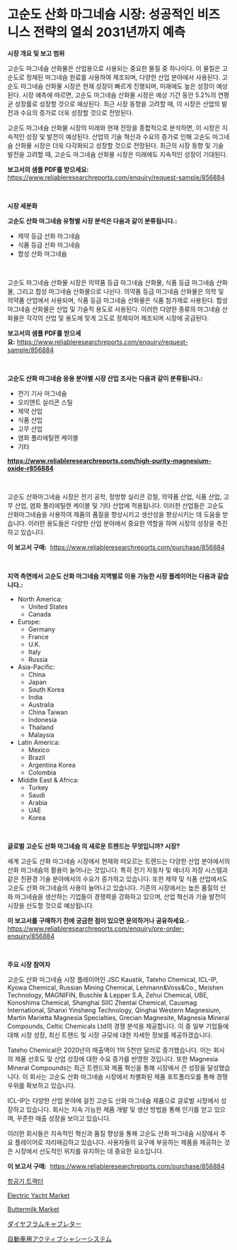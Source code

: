<p><h1>고순도 산화 마그네슘 시장: 성공적인 비즈니스 전략의 열쇠 2031년까지 예측</h1></p><p><strong>시장 개요 및 보고 범위</strong></p>
<p><p>고순도 마그네슘 산화물은 산업용으로 사용되는 중요한 물질 중 하나이다. 이 물질은 고순도로 정제된 마그네슘 원료를 사용하여 제조되며, 다양한 산업 분야에서 사용된다. 고순도 마그네슘 산화물 시장은 현재 성장이 빠르게 진행되며, 미래에도 높은 성장이 예상된다. 시장 예측에 따르면, 고순도 마그네슘 산화물 시장은 예상 기간 동안 5.2%의 연평균 성장률로 성장할 것으로 예상된다. 최근 시장 동향을 고려할 때, 이 시장은 산업의 발전과 수요의 증가로 더욱 성장할 것으로 전망된다. </p><p>고순도 마그네슘 산화물 시장의 미래와 현재 전망을 종합적으로 분석하면, 이 시장은 지속적인 성장 및 발전이 예상된다. 산업의 기술 혁신과 수요의 증가로 인해 고순도 마그네슘 산화물 시장은 더욱 다각화되고 성장할 것으로 전망된다. 최근의 시장 동향 및 기술 발전을 고려할 때, 고순도 마그네슘 산화물 시장은 미래에도 지속적인 성장이 기대된다.</p></p>
<p><strong>보고서의 샘플 PDF를 받으세요:</strong> <a href="https://www.reliableresearchreports.com/enquiry/request-sample/856884">https://www.reliableresearchreports.com/enquiry/request-sample/856884</a></p>
<p>&nbsp;</p>
<p><strong>시장 세분화</strong></p>
<p><strong>고순도 산화 마그네슘 유형별 시장 분석은 다음과 같이 분류됩니다.:</strong></p>
<p><ul><li>제약 등급 산화 마그네슘</li><li>식품 등급 산화 마그네슘</li><li>합성 산화 마그네슘</li></ul></p>
<p>&nbsp;</p>
<p><p>고순도 마그네슘 산화물 시장은 의약품 등급 마그네슘 산화물, 식품 등급 마그네슘 산화물, 그리고 합성 마그네슘 산화물으로 나뉜다. 의약품 등급 마그네슘 산화물은 의학 및 의약품 산업에서 사용되며, 식품 등급 마그네슘 산화물은 식품 첨가제로 사용된다. 합성 마그네슘 산화물은 산업 및 기술적 용도로 사용된다. 이러한 다양한 종류의 마그네슘 산화물은 각각의 산업 및 용도에 맞게 고도로 정제되어 제조되며 시장에 공급된다.</p></p>
<p><strong>보고서의 샘플 PDF를 받으세요:</strong>&nbsp;<a href="https://www.reliableresearchreports.com/enquiry/request-sample/856884">https://www.reliableresearchreports.com/enquiry/request-sample/856884</a></p>
<p>&nbsp;</p>
<p><strong> 고순도 산화 마그네슘 응용 분야별 시장 산업 조사는 다음과 같이 분류됩니다.:</strong></p>
<p><ul><li>전기 기사 마그네슘</li><li>오리엔트 실리콘 스틸</li><li>제약 산업</li><li>식품 산업</li><li>고무 산업</li><li>염화 폴리에틸렌 케이블</li><li>기타</li></ul></p>
<p><strong><a href="https://www.reliableresearchreports.com/high-purity-magnesium-oxide-r856884">https://www.reliableresearchreports.com/high-purity-magnesium-oxide-r856884</a></strong></p>
<p>&nbsp;</p>
<p><p>고순도 산화마그네슘 시장은 전기 공학, 정방향 실리콘 강철, 의약품 산업, 식품 산업, 고무 산업, 염화 폴리에틸렌 케이블 및 기타 산업에 적용됩니다. 이러한 산업들은 고순도 산화마그네슘을 사용하여 제품의 품질을 향상시키고 생산성을 향상시키는 데 도움을 받습니다. 이러한 용도들은 다양한 산업 분야에서 중요한 역할을 하며 시장의 성장을 촉진하고 있습니다.</p></p>
<p><strong>이 보고서 구매:</strong>&nbsp; <a href="https://www.reliableresearchreports.com/purchase/856884">https://www.reliableresearchreports.com/purchase/856884</a></p>
<p>&nbsp;</p>
<p><strong>지역 측면에서 고순도 산화 마그네슘 지역별로 이용 가능한 시장 플레이어는 다음과 같습니다.:</strong></p>
<p><ul>
    <li>
        North America:
        <ul>
            <li>United States</li>
            <li>Canada</li>
        </ul>
    </li>
    <li>
        Europe:
        <ul>
            <li>Germany</li>
            <li>France</li>
            <li>U.K.</li>
            <li>Italy</li>
            <li>Russia</li>
        </ul>
    </li>
    <li>
        Asia-Pacific:
        <ul>
            <li>China</li>
            <li>Japan</li>
            <li>South Korea</li>
            <li>India</li>
            <li>Australia</li>
            <li>China Taiwan</li>
            <li>Indonesia</li>
            <li>Thailand</li>
            <li>Malaysia</li>
        </ul>
    </li>
    <li>
        Latin America:
        <ul>
            <li>Mexico</li>
            <li>Brazil</li>
            <li>Argentina Korea</li>
            <li>Colombia</li>
        </ul>
    </li>
    <li>
        Middle East & Africa:
        <ul>
            <li>Turkey</li>
            <li>Saudi</li>
            <li>Arabia</li>
            <li>UAE</li>
            <li>Korea</li>
        </ul>
    </li>
    </ul></p>
<p>&nbsp;</p>
<p><strong>글로벌 고순도 산화 마그네슘 의 새로운 트렌드는 무엇입니까? 시장?</strong></p>
<p><p>세계 고순도 산화 마그네슘 시장에서 현재와 떠오르는 트렌드는 다양한 산업 분야에서의 산화 마그네슘의 활용이 늘어나는 것입니다. 특히 전기 자동차 및 에너지 저장 시스템과 같은 친환경 기술 분야에서의 수요가 증가하고 있습니다. 또한 제약 및 식품 산업에서도 고순도 산화 마그네슘의 사용이 늘어나고 있습니다. 기존의 시장에서는 높은 품질의 산화 마그네슘을 생산하는 기업들이 경쟁력을 강화하고 있으며, 산업 혁신과 기술 발전이 시장을 선도할 것으로 예상됩니다.</p></p>
<p><strong>이 보고서를 구매하기 전에 궁금한 점이 있으면 문의하거나 공유하세요.</strong>- <a href="https://www.reliableresearchreports.com/enquiry/pre-order-enquiry/856884">https://www.reliableresearchreports.com/enquiry/pre-order-enquiry/856884</a></p>
<p>&nbsp;</p>
<p><strong>주요 시장 참여자</strong></p>
<p><p>고순도 산화 마그네슘 시장 플레이어인 JSC Kaustik, Tateho Chemical, ICL-IP, Kyowa Chemical, Russian Mining Chemical, Lehmann&Voss&Co., Meishen Technology, MAGNIFIN, Buschle & Lepper S.A, Zehui Chemical, UBE, Konoshima Chemical, Shanghai SIIC Zhentai Chemical, Causmag International, Shanxi Yinsheng Technology, Qinghai Western Magnesium, Martin Marietta Magnesia Specialties, Grecian Magnesite, Magnesia Mineral Compounds, Celtic Chemicals Ltd의 경쟁 분석을 제공합니다. 이 중 일부 기업들에 대해 시장 성장, 최신 트렌드 및 시장 규모에 대한 자세한 정보를 제공하겠습니다.</p><p>Tateho Chemical은 2020년의 매출액이 1억 5천만 달러로 증가했습니다. 이는 회사의 제품 선호도 및 산업 성장에 대한 수요 증가를 반영한 것입니다. 또한 Magnesia Mineral Compounds는 최근 트렌드와 제품 혁신을 통해 시장에서 큰 성장을 달성했습니다. 이 회사는 고순도 산화 마그네슘 시장에서 차별화된 제품 포트폴리오를 통해 경쟁 우위를 확보하고 있습니다.</p><p>ICL-IP는 다양한 산업 분야에 걸친 고순도 산화 마그네슘 제품으로 글로벌 시장에서 성장하고 있습니다. 회사는 지속 가능한 제품 개발 및 생산 방법을 통해 인기를 얻고 있으며, 꾸준한 매출 성장을 보이고 있습니다.</p><p>이러한 회사들은 지속적인 혁신과 품질 향상을 통해 고순도 산화 마그네슘 시장에서 주요 플레이어로 자리매김하고 있습니다. 사용자들의 요구에 부응하는 제품을 제공하는 것은 시장에서 선도적인 위치를 유지하는 데 중요한 요소입니다.</p></p>
<p><strong>이 보고서 구매:</strong>&nbsp;&nbsp;<a href="https://www.reliableresearchreports.com/purchase/856884">https://www.reliableresearchreports.com/purchase/856884</a></p>
<p><p><a href="https://github.com/vsap75a286l/Market-Research-Report-List-1/blob/main/378108616828.md">항공기 트랙터</a></p><p><a href="https://issuu.com/reportprime-2/docs/electric-yacht-market-size-2030.pptx">Electric Yacht Market</a></p><p><a href="https://github.com/globismark/Market-Research-Report-List-2/blob/main/buttermilk-market.md">Buttermilk Market</a></p><p><a href="https://github.com/zekaoe592392/Market-Research-Report-List-1/blob/main/317798918341.md">ダイヤフラムキャブレター</a></p><p><a href="https://github.com/LeanneBruen2023/Market-Research-Report-List-1/blob/main/736289318340.md">自動車用アクティブシャシーシステム</a></p></p>